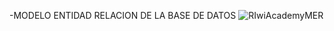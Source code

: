 
-MODELO ENTIDAD RELACION DE LA BASE DE DATOS
![RIwiAcademyMER](https://github.com/user-attachments/assets/31fc3f7c-635a-480d-948d-c270ca3dfc27)
